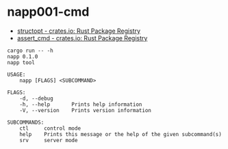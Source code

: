 # napp001-cmd

- [structopt - crates.io: Rust Package Registry](https://crates.io/crates/structopt)
- [assert_cmd - crates.io: Rust Package Registry](https://crates.io/crates/assert_cmd)

```
cargo run -- -h
napp 0.1.0
napp tool

USAGE:
    napp [FLAGS] <SUBCOMMAND>

FLAGS:
    -d, --debug      
    -h, --help       Prints help information
    -V, --version    Prints version information

SUBCOMMANDS:
    ctl     control mode
    help    Prints this message or the help of the given subcommand(s)
    srv     server mode
```